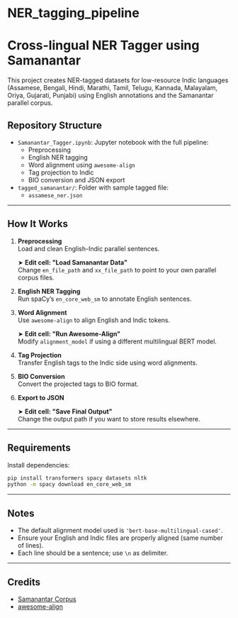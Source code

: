 # NER_tagging_pipeline

# Cross-lingual NER Tagger using Samanantar

This project creates NER-tagged datasets for low-resource Indic languages (Assamese, Bengali, Hindi, Marathi, Tamil, Telugu, Kannada, Malayalam, Oriya, Gujarati, Punjabi) using English annotations and the Samanantar parallel corpus.

## Repository Structure

- `Samanantar_Tagger.ipynb`: Jupyter notebook with the full pipeline:
  - Preprocessing
  - English NER tagging
  - Word alignment using `awesome-align`
  - Tag projection to Indic
  - BIO conversion and JSON export
- `tagged_samanantar/`: Folder with sample tagged file:
  - `assamese_ner.json`

---

## How It Works

1. **Preprocessing**  
   Load and clean English-Indic parallel sentences.

   ➤ **Edit cell: "Load Samanantar Data"**  
   Change `en_file_path` and `xx_file_path` to point to your own parallel corpus files.

2. **English NER Tagging**  
   Run spaCy’s `en_core_web_sm` to annotate English sentences.

3. **Word Alignment**  
   Use `awesome-align` to align English and Indic tokens.

   ➤ **Edit cell: "Run Awesome-Align"**  
   Modify `alignment_model` if using a different multilingual BERT model.

4. **Tag Projection**  
   Transfer English tags to the Indic side using word alignments.

5. **BIO Conversion**  
   Convert the projected tags to BIO format.

6. **Export to JSON**

   ➤ **Edit cell: "Save Final Output"**  
   Change the output path if you want to store results elsewhere.

---

## Requirements

Install dependencies:

```bash
pip install transformers spacy datasets nltk
python -m spacy download en_core_web_sm
```

---

## Notes

- The default alignment model used is `'bert-base-multilingual-cased'`.
- Ensure your English and Indic files are properly aligned (same number of lines).
- Each line should be a sentence; use `\n` as delimiter.

---

## Credits

- [Samanantar Corpus](https://indicnlp.ai/samanantar/)
- [awesome-align](https://github.com/neulab/awesome-align)
